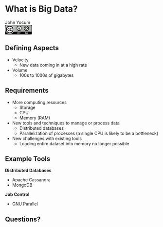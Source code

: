 # What is Big Data?
John Yocum  
![CC BY-SA 4.0](../images/cc_by-sa_4.png)  



## Defining Aspects

- Velocity
    - New data coming in at a high rate
- Volume
    - 100s to 1000s of gigabytes

## Requirements

- More computing resources
    - Storage
    - CPU
    - Memory (RAM)
- New tools and techniques to manage or process data
    - Distributed databases
    - Parallelization of processes (a single CPU is likely to be a bottleneck)
- New challenges with existing tools
    - Loading entire dataset into memory no longer possible
    
## Example Tools

**Distributed Databases**

- Apache Cassandra
- MongoDB

**Job Control**

- GNU Parallel

## Questions?
